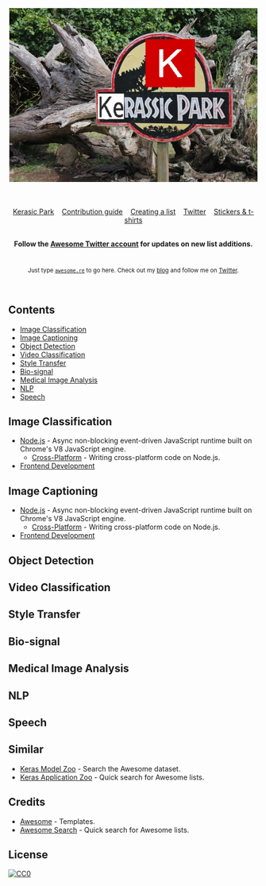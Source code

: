 <div align="center">
	<img width="500" height="350" src="media/logo.jpg" alt="Awesome">
	<br>
	<br>
	<br>
</div>

<p align="center">
	<a href="awesome.md">Kerasic Park</a>&nbsp;&nbsp;&nbsp;
	<a href="contributing.md">Contribution guide</a>&nbsp;&nbsp;&nbsp;
	<a href="create-list.md">Creating a list</a>&nbsp;&nbsp;&nbsp;
	<a href="https://twitter.com/awesome__re">Twitter</a>&nbsp;&nbsp;&nbsp;
	<a href="https://www.redbubble.com/people/sindresorhus/works/30364188-awesome-logo">Stickers & t-shirts</a>
</p>

<br>

<div align="center">
	<b>Follow the <a href="https://twitter.com/awesome__re">Awesome Twitter account</a> for updates on new list additions.</b>
</div>

<br>

<p align="center">
	<sub>Just type <a href="https://awesome.re"><code>awesome.re</code></a> to go here. Check out my <a href="https://blog.sindresorhus.com">blog</a> and follow me on <a href="https://twitter.com/sindresorhus">Twitter</a>.</sub>
</p>
<br>


## Contents

- [Image Classification](#image-classification)
- [Image Captioning](#image-captioning)
- [Object Detection](#object-detection)
- [Video Classification](#video-classification)
- [Style Transfer](#style-transfer)
- [Bio-signal](#bio-signal)
- [Medical Image Analysis](#medical-image-analysis)
- [NLP](#nlp)
- [Speech](#speech)


## Image Classification

- [Node.js](https://github.com/sindresorhus/awesome-nodejs#readme) - Async non-blocking event-driven JavaScript runtime built on Chrome's V8 JavaScript engine.
	- [Cross-Platform](https://github.com/bcoe/awesome-cross-platform-nodejs#readme) - Writing cross-platform code on Node.js.
- [Frontend Development](https://github.com/dypsilon/frontend-dev-bookmarks#readme)

## Image Captioning

- [Node.js](https://github.com/sindresorhus/awesome-nodejs#readme) - Async non-blocking event-driven JavaScript runtime built on Chrome's V8 JavaScript engine.
	- [Cross-Platform](https://github.com/bcoe/awesome-cross-platform-nodejs#readme) - Writing cross-platform code on Node.js.
- [Frontend Development](https://github.com/dypsilon/frontend-dev-bookmarks#readme)

## Object Detection

## Video Classification

## Style Transfer

## Bio-signal

## Medical Image Analysis

## NLP

## Speech

## Similar

- [Keras Model Zoo](https://github.com/albertomontesg/keras-model-zoo) - Search the Awesome dataset.
- [Keras Application Zoo](https://github.com/GKalliatakis/Keras-Application-Zoo) - Quick search for Awesome lists.

## Credits

- [Awesome](https://github.com/sindresorhus/awesome) - Templates.
- [Awesome Search](https://awesomelists.top) - Quick search for Awesome lists.

## License

[![CC0](https://upload.wikimedia.org/wikipedia/commons/thumb/e/eb/PD-icon-black.svg/196px-PD-icon-black.svg.png)](https://en.wikipedia.org/wiki/Unlicense)


